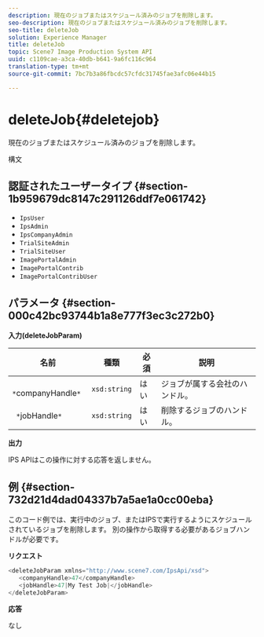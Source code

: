 ```yaml
---
description: 現在のジョブまたはスケジュール済みのジョブを削除します。
seo-description: 現在のジョブまたはスケジュール済みのジョブを削除します。
seo-title: deleteJob
solution: Experience Manager
title: deleteJob
topic: Scene7 Image Production System API
uuid: c1109cae-a3ca-40db-b641-9a6fc116c964
translation-type: tm+mt
source-git-commit: 7bc7b3a86fbcdc57cfdc31745fae3afc06e44b15

---
```



# deleteJob{#deletejob}

現在のジョブまたはスケジュール済みのジョブを削除します。

構文

## 認証されたユーザータイプ {#section-1b959679dc8147c291126ddf7e061742}

* `IpsUser`
* `IpsAdmin`
* `IpsCompanyAdmin`
* `TrialSiteAdmin`
* `TrialSiteUser`
* `ImagePortalAdmin`
* `ImagePortalContrib`
* `ImagePortalContribUser`

## パラメータ {#section-000c42bc93744b1a8e777f3ec3c272b0}

**入力(deleteJobParam)**

| 名前 | 種類 | 必須 | 説明 |
|---|---|---|---|
| ` *`companyHandle`*` | `xsd:string` | はい | ジョブが属する会社のハンドル。 |
| ` *`jobHandle`*` | `xsd:string` | はい | 削除するジョブのハンドル。 |

**出力**

IPS APIはこの操作に対する応答を返しません。

## 例 {#section-732d21d4dad04337b7a5ae1a0cc00eba}

このコード例では、実行中のジョブ、またはIPSで実行するようにスケジュールされているジョブを削除します。 別の操作から取得する必要があるジョブハンドルが必要です。

**リクエスト**

```java
<deleteJobParam xmlns="http://www.scene7.com/IpsApi/xsd">
   <companyHandle>47</companyHandle>
   <jobHandle>47|My Test Job|</jobHandle>
</deleteJobParam>
```

**応答**

なし

